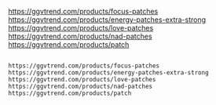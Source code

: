 https://ggvtrend.com/products/focus-patches
https://ggvtrend.com/products/energy-patches-extra-strong
https://ggvtrend.com/products/love-patches
https://ggvtrend.com/products/nad-patches
https://ggvtrend.com/products/patch


```text

https://ggvtrend.com/products/focus-patches
https://ggvtrend.com/products/energy-patches-extra-strong
https://ggvtrend.com/products/love-patches
https://ggvtrend.com/products/nad-patches
https://ggvtrend.com/products/patch

```